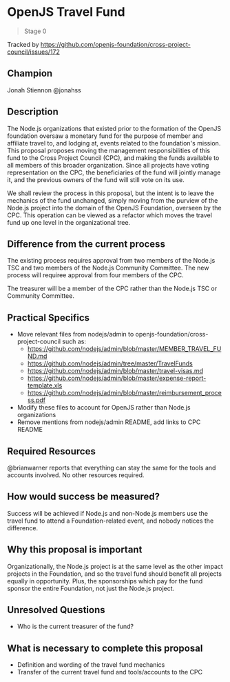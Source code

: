 # OpenJS Travel Fund
>  Stage 0

Tracked by https://github.com/openjs-foundation/cross-project-council/issues/172

## Champion

Jonah Stiennon @jonahss

## Description

The Node.js organizations that existed prior to the formation of the OpenJS foundation oversaw a monetary fund for the purpose of member and affiliate travel to, and lodging at, events related to the foundation's mission. This proposal proposes moving the management responsibilities of this fund to the Cross Project Council (CPC), and making the funds available to all members of this broader organization. Since all projects have voting representation on the CPC, the beneficiaries of the fund will jointly manage it, and the previous owners of the fund will still vote on its use.

We shall review the process in this proposal, but the intent is to leave the mechanics of the fund unchanged, simply moving from the purview of the Node.js project into the domain of the OpenJS Foundation, overseen by the CPC. This operation can be viewed as a refactor which moves the travel fund up one level in the organizational tree.

## Difference from the current process

The existing process requires approval from two members of the Node.js TSC and two members of the Node.js Community Committee.
The new process will requiree approval from four members of the CPC.

The treasurer will be a member of the CPC rather than the Node.js TSC or Community Committee.

## Practical Specifics

- Move relevant files from nodejs/admin to openjs-foundation/cross-project-council such as:
  - https://github.com/nodejs/admin/blob/master/MEMBER_TRAVEL_FUND.md
  - https://github.com/nodejs/admin/tree/master/TravelFunds
  - https://github.com/nodejs/admin/blob/master/travel-visas.md
  - https://github.com/nodejs/admin/blob/master/expense-report-template.xls
  - https://github.com/nodejs/admin/blob/master/reimbursement_process.pdf
- Modify these files to account for OpenJS rather than Node.js organizations
- Remove mentions from nodejs/admin README, add links to CPC README

## Required Resources

@brianwarner reports that everything can stay the same for the tools and accounts involved.
No other resources required.

## How would success be measured?

Success will be achieved if Node.js and non-Node.js members use the travel fund to attend a Foundation-related event, and nobody notices the difference.

## Why this proposal is important

Organizationally, the Node.js project is at the same level as the other impact projects in the Foundation, and so the travel fund should benefit all projects equally in opportunity. Plus, the sponsorships which pay for the fund sponsor the entire Foundation, not just the Node.js project.

## Unresolved Questions

- Who is the current treasurer of the fund?

## What is necessary to complete this proposal

- Definition and wording of the travel fund mechanics
- Transfer of the current travel fund and tools/accounts to the CPC

